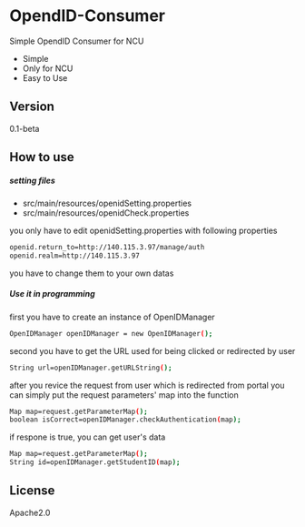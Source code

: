 OpendID-Consumer
=========

Simple OpendID Consumer for NCU

  - Simple
  - Only for NCU
  - Easy to Use

Version
----

0.1-beta


How to use
--------------


##### setting files

* src/main/resources/openidSetting.properties
* src/main/resources/openidCheck.properties

you only have to edit openidSetting.properties with following properties

```sh
openid.return_to=http://140.115.3.97/manage/auth
openid.realm=http://140.115.3.97
```

you have to change them to your own datas





##### Use it in programming

first you have to create an instance of OpenIDManager
```sh
OpenIDManager openIDManager = new OpenIDManager();
```

second you have to get the URL used for being clicked or redirected by user
```sh
String url=openIDManager.getURLString();
```

after you revice the request from user which is redirected from portal
you can simply put the request parameters' map into the function
```sh
Map map=request.getParameterMap();
boolean isCorrect=openIDManager.checkAuthentication(map);
```

if respone is true, you can get user's data
```sh
Map map=request.getParameterMap();
String id=openIDManager.getStudentID(map);
```



License
----

Apache2.0
